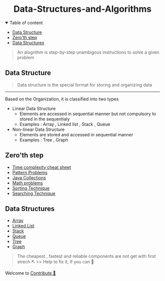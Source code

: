 <h1 align="center">Data-Structures-and-Algorithms</h1>
<details open="open">
<summary>Table of content</summary>

- [Data Structure](#data-structure)
- [Zero'th step](#zeroth-step)
- [Data Structures](#data-structures)
</details>

> An alogrithm is step-by-step unambigous instructions to solve a given problem

## Data Structure
> Data structure is the special format for storing and organizing data

---
Based on the Organization, it is classified into two types
- Linear Data Structure 
  - Elements are accessed in sequential manner but not compulsory to stored in the sequentialy 
  - Examples : Array , Linked list , Stack , Queue 
- Non-linear Data Structure
  - Elements are stored and accessed in sequential manner
  - Examples : Tree , Graph
  
## Zero'th step

 - [Time complexity cheat sheet](./Time%20Complexity/README.md)
 - [Pattern Problems](https://www.edureka.co/blog/30-pattern-programs-in-java/)
 - [Java Collections]()
 - [Math problems]()
 - [Sorting Technique](Sorting/README.md)
 - [Searching Technique](Searchig/README.md)

## Data Structures  
 - [Array](Array/README.md)
 - [Linked List](Linked-List/README.md)
 - [Stack](Stack/README.md)
 - [Queue](Queue/README.md)
 - [Tree](Tree/README.md)
 - [Graph](Graph/README.md)


> The cheapest , fastest and reliable components are not get with first strech ⛏️
      >> Help to fix it, If you can 🔧

Welcome to [ Contribute 💓](CONTRIBUTING.md)